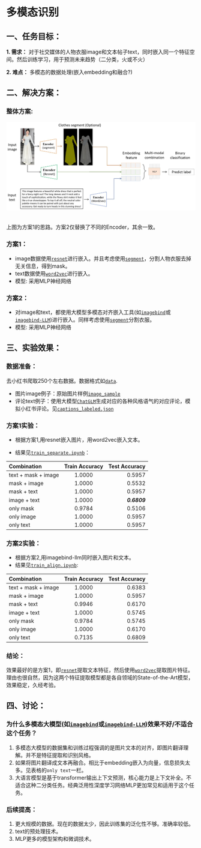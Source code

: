 
# 多模态识别

## 一、任务目标：

**1. 需求：** 对于社交媒体的人物衣服image和文本帖子text，同时嵌入同一个特征空间。然后训练学习，用于预测未来趋势（二分类，火或不火）

**2. 难点：** 多模态的数据处理(嵌入embedding和融合?)

## 二、解决方案：

### 整体方案:

<p align="center">
    <img src="mutimodal_pipleline.jpg" width="600"/>
<p>
<br>
上图为方案1的思路。方案2仅替换了不同的Encoder，其余一致。

### 方案1：
- image数据使用[`resnet`](https://github.com/KaimingHe/deep-residual-networks)进行嵌入。并且考虑使用[`segment`](https://github.com/levindabhi/cloth-segmentation)，分割人物衣服去掉无关信息，得到mask。
- text数据使用[`word2vec`](https://code.google.com/archive/p/word2vec/)进行嵌入。
- 模型: 采用MLP神经网络

### 方案2：
- 对image和text，都使用大模型多模态对齐嵌入工具(如[`imagebind`](https://arxiv.org/abs/2305.05665)或[`imagebind-LLM`](https://arxiv.org/abs/2309.03905))进行嵌入。同样考虑使用[`segment`](https://github.com/levindabhi/cloth-segmentation)分割衣服。
- 模型: 采用MLP神经网络




## 三、实验效果：

### 数据准备：

去小红书爬取250个左右数据。数据格式如[`data`](https://github.com/dengxw66/MKT_data_mining/tree/master/Multimodal/data).

- 图片image例子：原始图片样例[`image_sample`](https://github.com/dengxw66/MKT_data_mining/blob/master/Multimodal/data/image_sample.jpg)
- 评论text例子：使用大模型[`ChatGLM`](https://github.com/THUDM/ChatGLM3)生成对应的各种风格语气的对应评论，模拟小红书评论。见[`captions_labeled.json`](https://github.com/dengxw66/MKT_data_mining/blob/master/Multimodal/data/captions_labeled.json)

### 方案1实验：

- 根据方案1,用resnet嵌入图片，用word2vec嵌入文本。

- 结果见[`train_separate.ipynb`](https://github.com/dengxw66/MKT_data_mining/blob/master/Multimodal/predict/train_separate.ipynb)：



| Combination        | Train Accuracy | Test Accuracy |
| :---        |    :----:   |          ---: |
| text + mask + image | 1.0000         | 0.5957        |
| mask + image       | 1.0000         | 0.5532        |
| mask + text        | 1.0000         | 0.5957        |
| image + text       | 1.0000         | _**0.6809**_        |
| only mask          | 0.9784         | 0.5106        |
| only image         | 1.0000         | 0.5957        |
| only text          | 1.0000         | 0.5957        |

### 方案2实验：

- 根据方案2,用imagebind-llm同时嵌入图片和文本。
- 结果见[`train_align.ipynb`](https://github.com/dengxw66/MKT_data_mining/blob/master/Multimodal/predict/train_align.ipynb):

| Combination         | Train Accuracy | Test Accuracy |
| :---        |    :----:   |          ---: |
| text + mask + image | 1.0000         | 0.6383        |
| mask + image        | 1.0000         | 0.5957        |
| mask + text         | 0.9946         | 0.6170        |
| image + text        | 1.0000         | 0.5745        |
| only mask           | 0.9784         | 0.5745        |
| only image          | 1.0000         | 0.6170        |
| only text           | 0.7135         | 0.6809        |


### 结论：

效果最好的是方案1，即[`resnet`](https://github.com/KaimingHe/deep-residual-networks)提取文本特征，然后使用[`word2vec`](https://code.google.com/archive/p/word2vec/)提取图片特征。理由也很自然，因为这两个特征提取模型都是各自领域的State-of-the-Art模型，效果稳定，久经考验。



## 四、讨论：


### 为什么多模态大模型(如[`imagebind`](https://arxiv.org/abs/2305.05665)或[`imagebind-LLM`](https://arxiv.org/abs/2309.03905))效果不好/不适合这个任务？
1. 多模态大模型的数据集和训练过程强调的是图片文本的对齐，即图片翻译理解。并不是特征提取和识别风格。
2. 如果将图片翻译成文本再融合。相比于embedding嵌入为向量，信息损失太多。见表格的`only text`一栏。
3. 大语言模型是基于transformer输出上下文预测，核心能力是上下文补全。不适合这种二分类任务。经典泛用性深度学习网络MLP更加常见和适用于这个任务。

### 后续提高：
1. 更大规模的数据。现在的数据太少，因此训练集的泛化性不够。准确率较低。
2. text的预处理技术。
3. MLP更多的模型架构和微调技术。


